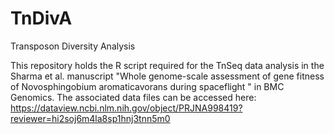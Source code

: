 # TnDivA
Transposon Diversity Analysis

This repository holds the R script required for the TnSeq data analysis in the Sharma et al. manuscript "Whole genome-scale assessment of gene fitness of Novosphingobium aromaticavorans during spaceflight " in BMC Genomics. The associated data files can be accessed here: https://dataview.ncbi.nlm.nih.gov/object/PRJNA998419?reviewer=hi2soj6m4la8sp1hnj3tnn5m0
